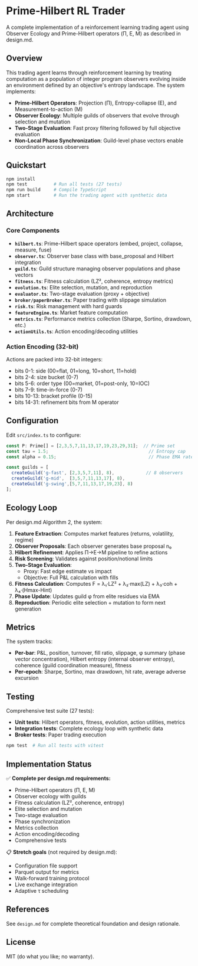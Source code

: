 # Prime-Hilbert RL Trader

A complete implementation of a reinforcement learning trading agent using Observer Ecology and Prime-Hilbert operators (Π, E, M) as described in design.md.

## Overview

This trading agent learns through reinforcement learning by treating computation as a population of integer program observers evolving inside an environment defined by an objective's entropy landscape. The system implements:

- **Prime-Hilbert Operators**: Projection (Π), Entropy-collapse (E), and Measurement-to-action (M)
- **Observer Ecology**: Multiple guilds of observers that evolve through selection and mutation
- **Two-Stage Evaluation**: Fast proxy filtering followed by full objective evaluation
- **Non-Local Phase Synchronization**: Guild-level phase vectors enable coordination across observers

## Quickstart

```bash
npm install
npm test          # Run all tests (27 tests)
npm run build     # Compile TypeScript
npm start         # Run the trading agent with synthetic data
```

## Architecture

### Core Components

- **`hilbert.ts`**: Prime-Hilbert space operators (embed, project, collapse, measure, fuse)
- **`observer.ts`**: Observer base class with base_proposal and Hilbert integration
- **`guild.ts`**: Guild structure managing observer populations and phase vectors
- **`fitness.ts`**: Fitness calculation (LZ², coherence, entropy metrics)
- **`evolution.ts`**: Elite selection, mutation, and reproduction
- **`evaluator.ts`**: Two-stage evaluation (proxy + objective)
- **`broker/paperBroker.ts`**: Paper trading with slippage simulation
- **`risk.ts`**: Risk management with hard guards
- **`featureEngine.ts`**: Market feature computation
- **`metrics.ts`**: Performance metrics collection (Sharpe, Sortino, drawdown, etc.)
- **`actionUtils.ts`**: Action encoding/decoding utilities

### Action Encoding (32-bit)

Actions are packed into 32-bit integers:
- bits 0-1: side (00=flat, 01=long, 10=short, 11=hold)
- bits 2-4: size bucket (0-7)
- bits 5-6: order type (00=market, 01=post-only, 10=IOC)
- bits 7-9: time-in-force (0-7)
- bits 10-13: bracket profile (0-15)
- bits 14-31: refinement bits from M operator

## Configuration

Edit `src/index.ts` to configure:

```typescript
const P: Prime[] = [2,3,5,7,11,13,17,19,23,29,31];  // Prime set
const tau = 1.5;                                      // Entropy cap
const alpha = 0.15;                                   // Phase EMA rate

const guilds = [
  createGuild('g-fast', [2,3,5,7,11], 8),            // 8 observers
  createGuild('g-mid',  [3,5,7,11,13,17], 8),
  createGuild('g-swing',[5,7,11,13,17,19,23], 8)
];
```

## Ecology Loop

Per design.md Algorithm 2, the system:

1. **Feature Extraction**: Computes market features (returns, volatility, regime)
2. **Observer Proposals**: Each observer generates base proposal n₀
3. **Hilbert Refinement**: Applies Π→E→M pipeline to refine actions
4. **Risk Screening**: Validates against position/notional limits
5. **Two-Stage Evaluation**: 
   - Proxy: Fast edge estimate vs impact
   - Objective: Full P&L calculation with fills
6. **Fitness Calculation**: Computes F = λ₁·LZ² + λ₂·max(LZ) + λ₃·coh + λ₄·(Hmax-Hint)
7. **Phase Update**: Updates guild φ from elite residues via EMA
8. **Reproduction**: Periodic elite selection + mutation to form next generation

## Metrics

The system tracks:
- **Per-bar**: P&L, position, turnover, fill ratio, slippage, φ summary (phase vector concentration), Hilbert entropy (internal observer entropy), coherence (guild coordination measure), fitness
- **Per-epoch**: Sharpe, Sortino, max drawdown, hit rate, average adverse excursion

## Testing

Comprehensive test suite (27 tests):
- **Unit tests**: Hilbert operators, fitness, evolution, action utilities, metrics
- **Integration tests**: Complete ecology loop with synthetic data
- **Broker tests**: Paper trading execution

```bash
npm test  # Run all tests with vitest
```

## Implementation Status

✅ **Complete per design.md requirements:**
- Prime-Hilbert operators (Π, E, M)
- Observer ecology with guilds
- Fitness calculation (LZ², coherence, entropy)
- Elite selection and mutation
- Two-stage evaluation
- Phase synchronization
- Metrics collection
- Action encoding/decoding
- Comprehensive tests

📋 **Stretch goals** (not required by design.md):
- Configuration file support
- Parquet output for metrics
- Walk-forward training protocol
- Live exchange integration
- Adaptive τ scheduling

## References

See `design.md` for complete theoretical foundation and design rationale.

## License

MIT (do what you like; no warranty).
